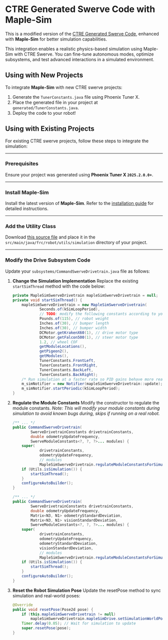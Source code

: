 # CTRE Generated Swerve Code with Maple-Sim

This is a modified version of the [CTRE Generated Swerve Code](https://v6.docs.ctr-electronics.com/en/latest/docs/tuner/tuner-swerve/index.html), enhanced with **Maple-Sim** for better simulation capabilities.

This integration enables a realistic physics-based simulation using Maple-Sim with CTRE Swerve. You can fine-tune autonomous modes, optimize subsystems, and test advanced interactions in a simulated environment.

## Using with New Projects

To integrate **Maple-Sim** with new CTRE swerve projects:
1. Generate the `TunerConstants.java` file using Phoenix Tuner X.
2. Place the generated file in your project at `generated/TunerConstants.java`.
3. Deploy the code to your robot!

## Using with Existing Projects

For existing CTRE swerve projects, follow these steps to integrate the simulation:

---

### Prerequisites
Ensure your project was generated using **Phoenix Tuner X `2025.2.0.0+`**.

---

### Install Maple-Sim
Install the latest version of **Maple-Sim**. Refer to the [installation guide](https://shenzhen-robotics-alliance.github.io/maple-sim/installing-maple-sim/) for detailed instructions.

---

### Add the Utility Class
Download [this source file](https://github.com/Shenzhen-Robotics-Alliance/maple-sim/blob/main/templates/CTRE%20Swerve%20with%20maple-sim/src/main/java/frc/robot/utils/simulation/MapleSimSwerveDrivetrain.java) and place it in the `src/main/java/frc/robot/utils/simulation` directory of your project.

---

### Modify the Drive Subsystem Code
Update your `subsystems/CommandSwerveDrivetrain.java` file as follows:

1. **Change the Simulation Implementation**
    Replace the existing `startSimThread` method with the code below:
    ```java
    private MapleSimSwerveDrivetrain mapleSimSwerveDrivetrain = null;
    private void startSimThread() {
        mapleSimSwerveDrivetrain = new MapleSimSwerveDrivetrain(
                Seconds.of(kSimLoopPeriod),
                // TODO: modify the following constants according to your robot
                Pounds.of(115), // robot weight
                Inches.of(30), // bumper length
                Inches.of(30), // bumper width
                DCMotor.getKrakenX60(1), // drive motor type
                DCMotor.getFalcon500(1), // steer motor type
                1.2, // wheel COF
                getModuleLocations(),
                getPigeon2(),
                getModules(),
                TunerConstants.FrontLeft,
                TunerConstants.FrontRight,
                TunerConstants.BackLeft,
                TunerConstants.BackRight);
        /* Run simulation at a faster rate so PID gains behave more reasonably */
        m_simNotifier = new Notifier(mapleSimSwerveDrivetrain::update);
        m_simNotifier.startPeriodic(kSimLoopPeriod);
    }
    ```

2. **Regulate the Module Constants**
    Modify the constructor to regulate the module constants.
    *Note: This will modify your module constants during simulation to avoid known bugs during, skips if running on a real robot.*
    ```java
    /** ... */
    public CommandSwerveDrivetrain(
            SwerveDrivetrainConstants drivetrainConstants,
            double odometryUpdateFrequency,
            SwerveModuleConstants<?, ?, ?>... modules) {
        super(
                drivetrainConstants,
                odometryUpdateFrequency,
                // modules
                MapleSimSwerveDrivetrain.regulateModuleConstantsForSimulation(modules));
        if (Utils.isSimulation()) {
            startSimThread();
        }
        configureAutoBuilder();
    }

    /** ... */
    public CommandSwerveDrivetrain(
            SwerveDrivetrainConstants drivetrainConstants,
            double odometryUpdateFrequency,
            Matrix<N3, N1> odometryStandardDeviation,
            Matrix<N3, N1> visionStandardDeviation,
            SwerveModuleConstants<?, ?, ?>... modules) {
        super(
                drivetrainConstants,
                odometryUpdateFrequency,
                odometryStandardDeviation,
                visionStandardDeviation,
                // modules
                MapleSimSwerveDrivetrain.regulateModuleConstantsForSimulation(modules));
        if (Utils.isSimulation()) {
            startSimThread();
        }
        configureAutoBuilder();
    }
    ```

3. **Reset the Robot Simulation Pose**
    Update the resetPose method to sync simulation and real-world poses:
    ```java
    @Override
    public void resetPose(Pose2d pose) {
        if (this.mapleSimSwerveDrivetrain != null)
            mapleSimSwerveDrivetrain.mapleSimDrive.setSimulationWorldPose(pose);
        Timer.delay(0.05); // Wait for simulation to update
        super.resetPose(pose);
    }
    ```
